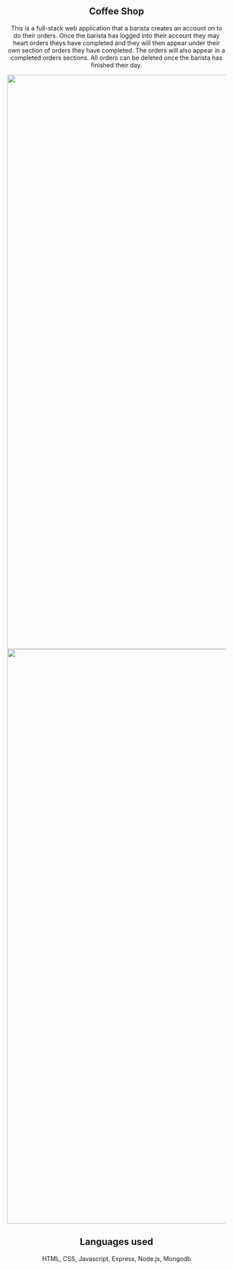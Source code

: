 <section>
  <h1 align="center">Coffee Shop</h1>
<p align="center">
  This is a full-stack web application that a barista creates an account on to do their orders. Once the barista has logged into their account they may heart orders theys have completed and they will then appear under their own section of orders they have completed. The orders will also appear in a completed orders sections. All orders can be deleted once the barista has finished their day. 
</p>

<section align="center">
<img width="1324" alt="Screen Shot 2022-06-05 at 6 11 47 PM" src="https://user-images.githubusercontent.com/102041426/172072856-b5ede5ff-fd54-4fac-8178-0ac3d03c61f3.png">

 </section>
 <section align="center">
<img width="1325" alt="Screen Shot 2022-06-05 at 6 14 51 PM" src="https://user-images.githubusercontent.com/102041426/172072860-2182fe7d-0d04-458c-ac14-d42479dedb38.png">

  </section>

</section>

<h2 align="center"> Languages used</h2>
<p align="center"> HTML, CSS, Javascript, Express, Node.js, Mongodb </p>

